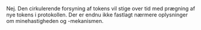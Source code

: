 Nej. Den cirkulerende forsyning af tokens vil stige over tid med prægning af nye tokens i protokollen. Der er endnu ikke fastlagt nærmere oplysninger om minehastigheden og -mekanismen.
